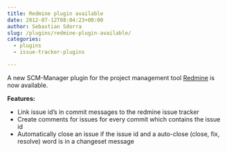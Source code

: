 ```yaml
---
title: Redmine plugin available
date: 2012-07-12T08:04:23+00:00
author: Sebastian Sdorra
slug: /plugins/redmine-plugin-available/
categories:
  - plugins
  - issue-tracker-plugins

---
```

A new SCM-Manager plugin for the project management tool <a title="Redmine" href="https://www.redmine.org" target="_blank" rel="noopener noreferrer">Redmine</a> is now available.

**Features:**

- Link issue id’s in commit messages to the redmine issue tracker
- Create comments for issues for every commit which contains the issue id
- Automatically close an issue if the issue id and a auto-close (close, fix, resolve) word is in a changeset message

